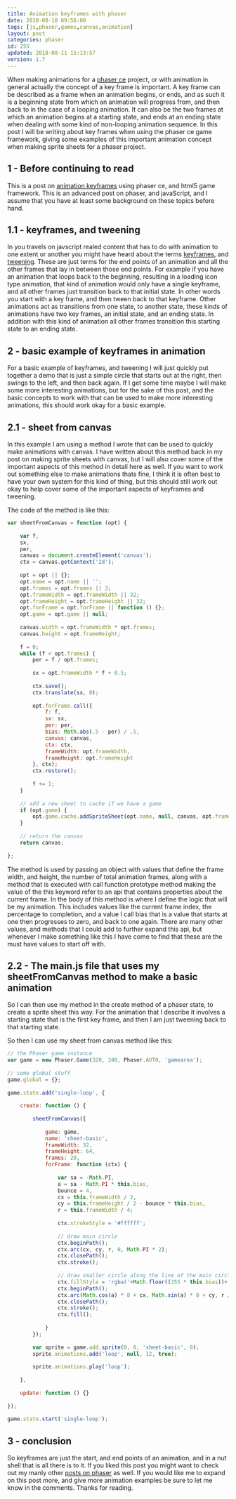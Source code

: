 ```yaml
---
title: Animation keyframes with phaser
date: 2018-08-10 09:56:00
tags: [js,phaser,games,canvas,animation]
layout: post
categories: phaser
id: 255
updated: 2018-08-11 15:13:57
version: 1.7
---
```


When making animations for a [phaser ce](https://photonstorm.github.io/phaser-ce/) project, or with animation in general actually the concept of a key frame is important. A key frame can be described as a frame when an animation begins, or ends, and as such it is a beginning state from which an animation will progress from, and then back to in the case of a looping animation. It can also be the two frames at which an animation begins at a starting state, and ends at an ending state when dealing with some kind of non-looping animation sequence. In this post I will be writing about key frames when using the phaser ce game framework, giving some examples of this important animation concept when making sprite sheets for a phaser project.

<!-- more -->

## 1 - Before continuing to read

This is a post on [animation keyframes](https://en.wikipedia.org/wiki/Key_frame) using phaser ce, and html5 game framework. This is an advanced post on phaser, and javaScript, and I assume that you have at least some background on these topics before hand.

## 1.1 - keyframes, and tweening

In you travels on javscript realed content that has to do with animation to one extent or another you might have heard about the terms [keyframes](https://en.wikipedia.org/wiki/Key_frame), and [tweening](https://en.wikipedia.org/wiki/Key_frame). These are just terms for the end points of an animation and all the other frames that lay in between those end points. For example if you have an animation that loops back to the beginning, resulting in a loading icon type animation, that kind of animation would only have a single keyframe, and all other frames just transition back to that initial state. In other words you start with a key frame, and then tween back to that keyframe. Other animations act as transitions from one state, to another state, these kinds of animations have two key frames, an initial state, and an ending state. In addition with this kind of animation all other frames transition this starting state to an ending state.

## 2 - basic example of keyframes in animation

For a basic example of keyframes, and tweening I will just quickly put together a demo that is just a simple circle that starts out at the right, then swings to the left, and then back again. If I get some time maybe I will make some more interesting animations, but for the sake of this post, and the basic concepts to work with that can be used to make more interesting animations, this should work okay for a basic example.

## 2.1 - sheet from canvas

In this example I am using a method I wrote that can be used to quickly make animations with canvas. I have written about this method back in my post on making sprite sheets with canvas, but I will also cover some of the important aspects of this method in detail here as well. If you want to work out something else to make animations thats fine, I think it is often best to have your own system for this kind of thing, but this should still work out okay to help cover some of the important aspects of keyframes and tweening.

The code of the method is like this:

```js
var sheetFromCanvas = function (opt) {
 
    var f,
    sx,
    per,
    canvas = document.createElement('canvas');
    ctx = canvas.getContext('2d');
 
    opt = opt || {};
    opt.name = opt.name || '';
    opt.frames = opt.frames || 3;
    opt.frameWidth = opt.frameWidth || 32;
    opt.frameHeight = opt.frameHeight || 32;
    opt.forFrame = opt.forFrame || function () {};
    opt.game = opt.game || null;
 
    canvas.width = opt.frameWidth * opt.frames;
    canvas.height = opt.frameHeight;
 
    f = 0;
    while (f < opt.frames) {
        per = f / opt.frames;
 
        sx = opt.frameWidth * f + 0.5;
 
        ctx.save();
        ctx.translate(sx, 0);
 
        opt.forFrame.call({
            f: f,
            sx: sx,
            per: per,
            bias: Math.abs(.5 - per) / .5,
            canvas: canvas,
            ctx: ctx,
            frameWidth: opt.frameWidth,
            frameHeight: opt.frameHeight
        }, ctx);
        ctx.restore();
 
        f += 1;
    }
 
    // add a new sheet to cache if we have a game
    if (opt.game) {
        opt.game.cache.addSpriteSheet(opt.name, null, canvas, opt.frameWidth, opt.frameHeight, opt.frames, 0, 0);
    }
 
    // return the canvas
    return canvas;
 
};
```

The method is used by passing an object with values that define the frame width, and height, the number of total animation frames, along with a method that is executed with call function prototype method making the value of the this keyword refer to an api that contains properties about the current frame. In the body of this method is where I define the logic that will be my animation. This includes values like the current frame index, the percentage to completion, and a value I call bias that is a value that starts at one then progresses to zero, and back to one again. There are many other values, and methods that I could add to further expand this api, but whenever I make something like this I have come to find that these are the must have values to start off with.

## 2.2 - The main.js file that uses my sheetFromCanvas method to make a basic animation

So I can then use my method in the create method of a phaser state, to create a sprite sheet this way. For the animation that I describe it involves a starting state that is the first key frame, and then I am just tweening back to that starting state.

So then I can use my sheet from canvas method like this:

```js
// the Phaser game instance
var game = new Phaser.Game(320, 240, Phaser.AUTO, 'gamearea');
 
// some global stuff
game.global = {};
 
game.state.add('single-loop', {
 
    create: function () {
 
        sheetFromCanvas({
 
            game: game,
            name: 'sheet-basic',
            frameWidth: 32,
            frameHeight: 64,
            frames: 20,
            forFrame: function (ctx) {
 
                var sa = -Math.PI,
                a = sa - Math.PI * this.bias,
                bounce = 4,
                cx = this.frameWidth / 2,
                cy = this.frameHeight / 2 - bounce * this.bias,
                r = this.frameWidth / 4;
 
                ctx.strokeStyle = '#ffffff';
 
                // draw main circle
                ctx.beginPath();
                ctx.arc(cx, cy, r, 0, Math.PI * 2);
                ctx.closePath();
                ctx.stroke();
 
                // draw smaller circle along the line of the main circle
                ctx.fillStyle = 'rgba('+Math.floor((255 * this.bias))+',0,0,1)';
                ctx.beginPath();
                ctx.arc(Math.cos(a) * 8 + cx, Math.sin(a) * 8 + cy, r / 4, 0, Math.PI * 2);
                ctx.closePath();
                ctx.stroke();
                ctx.fill();
 
            }
        });
 
        var sprite = game.add.sprite(0, 0, 'sheet-basic', 0);
        sprite.animations.add('loop', null, 12, true);
 
        sprite.animations.play('loop');
 
    },
 
    update: function () {}
 
});
 
game.state.start('single-loop');
```

## 3 - conclusion

So keyframes are just the start, and end points of an animation, and in a nut shell that is all there is to it. If you liked this post you might want to check out my manly other [posts on phaser](/categories/phaser/) as well. If you would like me to expand on this post more, and give more animation examples be sure to let me know in the comments. Thanks for reading.
